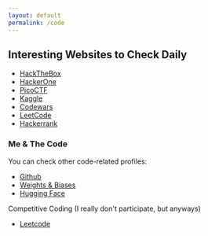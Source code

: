 ```yaml
---
layout: default
permalink: /code
---
```



## Interesting Websites to Check Daily

* [HackTheBox](https://www.hackthebox.com/)
* [HackerOne](https://www.hackerone.com/)
* [PicoCTF](https://picoctf.org/)
* [Kaggle](https://www.kaggle.com/)
* [Codewars](https://www.codewars.com/)
* [LeetCode](https://www.leetcode.com/)
* [Hackerrank](https://www.hackerrank.com/)

### Me & The Code

You can check other code-related profiles:

* [Github](https://github.com/astrocronopio/)
* [Weights & Biases](https://wandb.ai/ponci)
* [Hugging Face](https://huggingface.co/ponci)

Competitive Coding (I really don't participate, but anyways)

* [Leetcode](https://leetcode.com/pomberorajy/)
<!-- * [Kaggle]() -->

